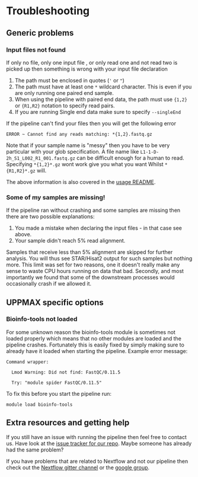# Troubleshooting

## Generic problems

### Input files not found

If only no file, only one input file , or only read one and not read two is picked up then something is wrong with your input file declaration

1. The path must be enclosed in quotes (`'` or `"`)
2. The path must have at least one `*` wildcard character. This is even if you are only running one paired end sample.
3. When using the pipeline with paired end data, the path must use `{1,2}` or `{R1,R2}` notation to specify read pairs.
4. If you are running Single end data make sure to specify `--singleEnd`

If the pipeline can't find your files then you will get the following error

```
ERROR ~ Cannot find any reads matching: *{1,2}.fastq.gz
```

Note that if your sample name is "messy" then you have to be very particular with your glob specification. A file name like `L1-1-D-2h_S1_L002_R1_001.fastq.gz` can be difficult enough for a human to read. Specifying `*{1,2}*.gz` wont work give you what you want Whilst `*{R1,R2}*.gz` will.

The above information is also covered in the [usage README](usage.md#--reads).



### Some of my samples are missing!
If the pipeline ran without crashing and some samples are missing then there are two possible explanations:

1. You made a mistake when declaring the input files - in that case see above.
2. Your sample didn't reach 5% read alignment.

Samples that receive less than 5% alignment are skipped for further analysis. You will thus see STAR/Hisat2 output for such samples but nothing more. This limit was set for two reasons, one it doesn't really make any sense to waste CPU hours running on data that bad. Secondly, and most importantly we found that some of the downstream processes would occasionally crash if we allowed it.


## UPPMAX specific options

### Bioinfo-tools not loaded
For some unknown reason the bioinfo-tools module is sometimes not loaded properly which means that no other modules are loaded and the pipeline crashes. Fortunately this is easily fixed by simply making sure to already have it loaded when starting the pipeline.
Example error message:

```
Command wrapper:

  Lmod Warning: Did not find: FastQC/0.11.5

  Try: "module spider FastQC/0.11.5"

```

To fix this before you start the pipeline run:

```
module load bioinfo-tools
```


## Extra resources and getting help
If you still have an issue with running the pipeline then feel free to contact us.
Have look at the [issue tracker for our repo](https://github.com/SciLifeLab/NGI-ExoSeq/issues). Maybe someone has already had the same problem?

<!-- Gitter is a chat client connected to GitHub, feel free to come in and chat with us;
[NGI-ExoSeq Gitter]((https://gitter.im/SciLifeLab/NGI-ExoSeq)) -->

If you have problems that are related to Nextflow and not our pipeline then check out the [Nextflow gitter channel](https://gitter.im/nextflow-io/nextflow) or the [google group](https://groups.google.com/forum/#!forum/nextflow).
